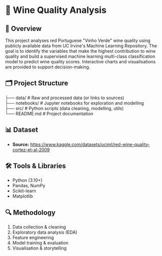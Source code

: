 # 🍷 Wine Quality Analysis

## 📌 Overview
This project analyses red Portuguese "Vinho Verde" wine quality using publicly available data from UC Irvine's Machine Learning Repository. The goal is to identify the variables that make the highest contribution to wine quality and build a supervised machine learning multi-class classification model to predict wine quality scores. Interactive charts and visualisations are provided to support decision-making.


## 🗂️ Project Structure
├── data/       # Raw and processed data (or links to sources)  
├── notebooks/  # Jupyter notebooks for exploration and modelling  
├── src/        # Python scripts (data cleaning, modelling, utils)   
└── README.md   # Project documentation  


## 📊 Dataset
- **Source:** https://www.kaggle.com/datasets/uciml/red-wine-quality-cortez-et-al-2009


## 🛠️ Tools & Libraries
- Python (3.10+)  
- Pandas, NumPy  
- Scikit-learn  
- Matplotlib  


## 🔍 Methodology
1. Data collection & cleaning  
2. Exploratory data analysis (EDA)  
3. Feature engineering  
4. Model training & evaluation  
5. Visualisation & storytelling  
